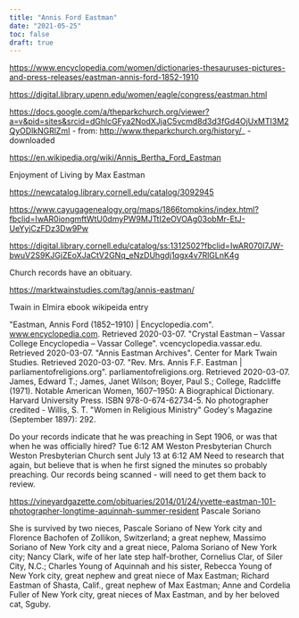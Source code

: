 ```yaml
---
title: "Annis Ford Eastman"
date: "2021-05-25"
toc: false
draft: true
---
```


https://www.encyclopedia.com/women/dictionaries-thesauruses-pictures-and-press-releases/eastman-annis-ford-1852-1910

https://digital.library.upenn.edu/women/eagle/congress/eastman.html


https://docs.google.com/a/theparkchurch.org/viewer?a=v&pid=sites&srcid=dGhlcGFya2NodXJjaC5vcmd8d3d3fGd4OjUxMTI3M2QyODlkNGRlZmI
    - from: http://www.theparkchurch.org/history/_
    - downloaded

https://en.wikipedia.org/wiki/Annis_Bertha_Ford_Eastman

Enjoyment of Living by Max Eastman

https://newcatalog.library.cornell.edu/catalog/3092945




https://www.cayugagenealogy.org/maps/1866tompkins/index.html?fbclid=IwAR0iongmftWtU0dmyPW9MJTtI2eOVOAg03obMr-EtJ-UeYyjCzFDz3Dw9Pw

https://digital.library.cornell.edu/catalog/ss:1312502?fbclid=IwAR070l7JW-bwuV2S9KJGjZEoXJaCtV2GNq_eNzDUhgdj1qgx4v7RlGLnK4g


Church records have an obituary.

https://marktwainstudies.com/tag/annis-eastman/

Twain in Elmira ebook
wikipeida entry


 "Eastman, Annis Ford (1852–1910) | Encyclopedia.com". www.encyclopedia.com. Retrieved 2020-03-07.
 "Crystal Eastman – Vassar College Encyclopedia – Vassar College". vcencyclopedia.vassar.edu. Retrieved 2020-03-07.
 "Annis Eastman Archives". Center for Mark Twain Studies. Retrieved 2020-03-07.
 "Rev. Mrs. Annis F.F. Eastman | parliamentofreligions.org". parliamentofreligions.org. Retrieved 2020-03-07.
 James, Edward T.; James, Janet Wilson; Boyer, Paul S.; College, Radcliffe (1971). Notable American Women, 1607–1950: A Biographical Dictionary. Harvard University Press. ISBN 978-0-674-62734-5.
 No photographer credited - Willis, S. T. "Women in Religious Ministry" Godey's Magazine (September 1897): 292.


Do your records indicate that he was preaching in Sept 1906, or was that when he was officially hired?
Tue 6:12 AM
Weston Presbyterian Church
Weston Presbyterian Church sent July 13 at 6:12 AM
Need to research that again, but believe that is when he first signed the minutes so probably preaching.  Our records being scanned - will need to get them back to review.


https://vineyardgazette.com/obituaries/2014/01/24/yvette-eastman-101-photographer-longtime-aquinnah-summer-resident
Pascale Soriano

She is survived by two nieces, Pascale Soriano of New York city and Florence Bachofen of Zollikon, Switzerland; a great nephew, Massimo Soriano of New York city and a great niece, Paloma Soriano of New York city; Nancy Clark, wife of her late step half-brother, Cornelius Clar, of Siler City, N.C.; Charles Young of Aquinnah and his sister, Rebecca Young of New York city, great nephew and great niece of Max Eastman; Richard Eastman of Shasta, Calif., great nephew of Max Eastman; Anne and Cordelia Fuller of New York city, great nieces of Max Eastman, and by her beloved cat, Sguby.


